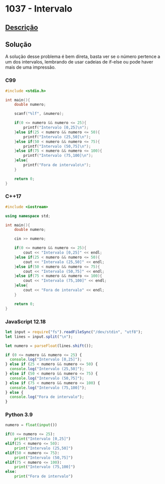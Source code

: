 # 1037 - Intervalo

## [Descrição](https://www.urionlinejudge.com.br/judge/pt/problems/view/1037)

## Solução

A solução desse problema é bem direta, basta ver se o número pertence a um dos intervalos, lembrando de usar cadeias de if-else ou pode haver mais de uma impressão.

### C99

```c
#include <stdio.h>

int main(){
    double numero;

    scanf("%lf", &numero);

    if(0 <= numero && numero <= 25){
        printf("Intervalo [0,25]\n");
    }else if(25 < numero && numero <= 50){
        printf("Intervalo (25,50]\n");
    }else if(50 < numero && numero <= 75){
        printf("Intervalo (50,75]\n");
    }else if(75 < numero && numero <= 100){
        printf("Intervalo (75,100]\n");
    }else{
        printf("Fora de intervalo\n");
    }

    return 0;
}
```

### C++17

```cpp
#include <iostream>

using namespace std;

int main(){
    double numero;

    cin >> numero;

    if(0 <= numero && numero <= 25){
        cout << "Intervalo [0,25]" << endl;
    }else if(25 < numero && numero <= 50){
        cout << "Intervalo (25,50]" << endl;
    }else if(50 < numero && numero <= 75){
        cout << "Intervalo (50,75]" << endl;
    }else if(75 < numero && numero <= 100){
        cout << "Intervalo (75,100]" << endl;
    }else{
        cout << "Fora de intervalo" << endl;
    }

    return 0;
}
```

### JavaScript 12.18

```javascript
let input = require("fs").readFileSync("/dev/stdin", "utf8");
let lines = input.split("\n");

let numero = parseFloat(lines.shift());

if (0 <= numero && numero <= 25) {
  console.log("Intervalo [0,25]");
} else if (25 < numero && numero <= 50) {
  console.log("Intervalo (25,50]");
} else if (50 < numero && numero <= 75) {
  console.log("Intervalo (50,75]");
} else if (75 < numero && numero <= 100) {
  console.log("Intervalo (75,100]");
} else {
  console.log("Fora de intervalo");
}
```

### Python 3.9

```python
numero = float(input())

if(0 <= numero <= 25):
    print("Intervalo [0,25]")
elif(25 < numero <= 50):
    print("Intervalo (25,50]")
elif(50 < numero <= 75):
    print("Intervalo (50,75]")
elif(75 < numero <= 100):
    print("Intervalo (75,100]")
else:
    print("Fora de intervalo")
```